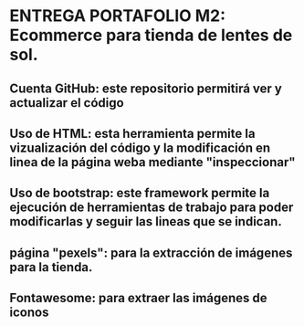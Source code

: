 # ENTREGA PORTAFOLIO M2: Ecommerce para tienda de lentes de sol.

## Cuenta GitHub: este repositorio permitirá ver y actualizar el código

## Uso de HTML: esta herramienta permite la vizualización del código y la modificación en linea de la página weba mediante "inspeccionar"

## Uso de bootstrap: este framework permite la ejecución de herramientas de trabajo para poder modificarlas y seguir las lineas que se indican.

## página "pexels": para la extracción de imágenes para la tienda.

## Fontawesome: para extraer las imágenes de iconos